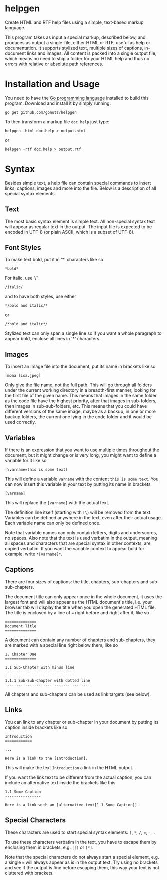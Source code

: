 # helpgen

Create HTML and RTF help files using a simple, text-based markup language.

This program takes as input a special markup, described below, and produces as output a single-file, either HTML or RTF, useful as help or documentation. It supports stylized text, multiple sizes of captions, in-document links and images. All content is packed into a single output file, which means no need to ship a folder for your HTML help and thus no errors with relative or absolute path references.

# Installation and Usage

You need to have the [Go programming language](https://golang.org/) installed to build this program. Download and install it by simply running:

`go get github.com/gonutz/helpgen`

To then transform a markup file `doc.help` just type:

`helpgen -html doc.help > output.html`

or

`helpgen -rtf doc.help > output.rtf`

# Syntax

Besides simple text, a help file can contain special commands to insert links, captions, images and more into the file. Below is a description of all special syntax elements.

## Text

The most basic syntax element is simple text. All non-special syntax text will appear as regular text in the output. The input file is expected to be encoded in UTF-8 (or plain ASCII, which is a subset of UTF-8).

## Font Styles

To make text bold, put it in '*' characters like so

`*bold*`

For italic, use '/'

`/italic/`

and to have both styles, use either

`*/bold and italic/*`

or

`/*bold and italic*/`

Stylized text can only span a single line so if you want a whole paragraph to appear bold, enclose all lines in '*' characters.

## Images

To insert an image file into the document, put its name in brackets like so

`[mona lisa.jpeg]`

Only give the file name, not the full path. This will go through all folders under the current working directory in a breadth-first manner, looking for the first file of the given name. This means that images in the same folder as the code file have the highest priority, after that images in sub-folders, then images in sub-sub-folders, etc. This means that you could have different versions of the same image, maybe as a backup, in one or more backup folders, the current one lying in the code folder and it would be used correctly.

## Variables

If there is an expression that you want to use multiple times throughout the document, but it might change or is very long, you might want to define a variable for it like so

`[\varname=this is some text]`

This will define a variable `varname` with the content `this is some text`. You can now insert this variable in your text by putting its name in brackets

`[varname]`

This will replace the `[varname]` with the actual text.

The definition line itself (starting with `[\`) will be removed from the text. Variables can be defined anywhere in the text, even after their actual usage. Each variable name can only be defined once.

Note that variable names can only contain letters, digits and underscores, no spaces. Also note that the text is used verbatim in the output, meaning all spaces and characters that are special syntax in other contexts, are copied verbatim. If you want the variable context to appear bold for example, write `*[varname]*`.

## Captions

There are four sizes of captions: the title, chapters, sub-chapters and sub-sub-chapters.

The document title can only appear once in the whole document, it uses the largest font and will also appear as the HTML document's title, i.e. your browser tab will display the title when you open the generated HTML file. The title is enclosed by a line of `=` right before and right after it, like so

```
==============
Document Title
==============
```

A document can contain any number of chapters and sub-chapters, they are marked with a special line right below them, like so

```
1. Chapter One
==============

1.1 Sub-Chapter with minus line
-------------------------------

1.1.1 Sub-Sub-Chapter with dotted line
......................................
```

All chapters and sub-chapters can be used as link targets (see below).

## Links

You can link to any chapter or sub-chapter in your document by putting its caption inside brackets like so

```
Introduction
============

...

Here is a link to the [Introduction].
```

This will make the text `Introduction` a link in the HTML output.

If you want the link text to be different from the actual caption, you can include an alternative text inside the brackets like this

```
1.1 Some Caption
----------------

Here is a link with an [alternative text[1.1 Some Caption]].
```

## Special Characters

These characters are used to start special syntax elements: `[`, `*`, `/`, `=`, `-`, `.`

To use these characters verbatim in the text, you have to escape them by enclosing them in brackets, e.g. `[[]` or `[*]`.

Note that the special characters do not always start a special element, e.g. a single `=` will always appear as is in the output text. Try using no brackets and see if the output is fine before escaping them, this way your text is not cluttered with brackets.